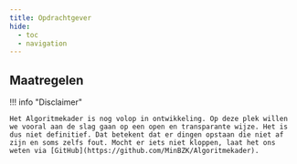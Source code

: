 ```yaml
---
title: Opdrachtgever
hide:
  - toc
  - navigation
---
```


## Maatregelen

<!-- list_maatregelen rollen/opdrachtgever no-rol no-levenscyclus no-search -->

!!! info "Disclaimer"

    Het Algoritmekader is nog volop in ontwikkeling. Op deze plek willen we vooral aan de slag gaan op een open en transparante wijze. Het is dus niet definitief. Dat betekent dat er dingen opstaan die niet af zijn en soms zelfs fout. Mocht er iets niet kloppen, laat het ons weten via [GitHub](https://github.com/MinBZK/Algoritmekader).
